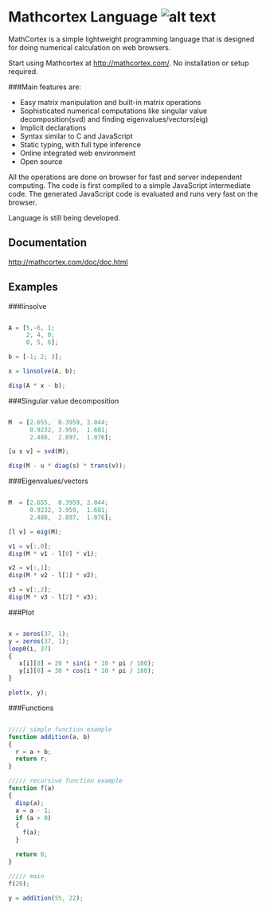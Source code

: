 Mathcortex Language  ![alt text](http://mathcortex.com/images/cortexicon.png)
=
MathCortex is a simple lightweight programming language that is designed for doing numerical calculation on web browsers. 


Start using Mathcortex at http://mathcortex.com/. 
No installation or setup required.

###Main features are:
- Easy matrix manipulation and built-in matrix operations
- Sophisticated numerical computations like singular value decomposition(svd) and finding eigenvalues/vectors(eig)
- Implicit declarations
- Syntax similar to C and JavaScript
- Static typing, with full type inference
- Online integrated web environment
- Open source 

All the operations are done on browser for fast and server independent computing. The code is first compiled to a simple JavaScript intermediate code. The generated JavaScript code is evaluated and runs very fast on the browser.

Language is still being developed. 


Documentation 
-

http://mathcortex.com/doc/doc.html

Examples
-

###linsolve
```javascript

A = [5,-6, 1;
     2, 4, 0;
     0, 5, 6];

b = [-1; 2; 3];

x = linsolve(A, b);

disp(A * x - b);
```

###Singular value decomposition
```javascript

M  = [2.655,  0.3959, 2.044;
      0.9232, 3.959,  1.681;
      2.488,  2.897,  1.076];

[u s v] = svd(M);

disp(M - u * diag(s) * trans(v));

```

###Eigenvalues/vectors
```javascript

M  = [2.655,  0.3959, 2.044;
      0.9232, 3.959,  1.681;
      2.488,  2.897,  1.076];

[l v] = eig(M);

v1 = v[:,0];
disp(M * v1 - l[0] * v1);

v2 = v[:,1];
disp(M * v2 - l[1] * v2);

v3 = v[:,2];
disp(M * v3 - l[2] * v3);

```

###Plot
```javascript

x = zeros(37, 1);
y = zeros(37, 1);
loop0(i, 37)
{
   x[i][0] = 20 * sin(i * 10 * pi / 180);
   y[i][0] = 30 * cos(i * 10 * pi / 180);
}

plot(x, y);

```

###Functions
```javascript

///// simple function example
function addition(a, b)
{
  r = a + b;
  return r;
}

///// recursive function example
function f(a)
{
  disp(a);
  a = a - 1;
  if (a > 0)
  {
    f(a);
  }

  return 0;
}

///// main
f(20);

y = addition(55, 22);

```


